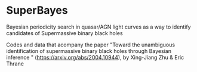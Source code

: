 # SuperBayes
Bayesian periodicity search in quasar/AGN light curves as a way to identify candidates of Supermassive binary black holes

Codes and data that acompany the paper "Toward the unambiguous identification of supermassive binary black holes through Bayesian inference
" (https://arxiv.org/abs/2004.10944), by Xing-Jiang Zhu & Eric Thrane
